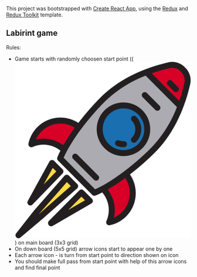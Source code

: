 This project was bootstrapped with [Create React App](https://github.com/facebook/create-react-app), using the [Redux](https://redux.js.org/) and [Redux Toolkit](https://redux-toolkit.js.org/) template.

## Labirint game

Rules:

* Game starts with randomly choosen start point ((![](https://github.com/Nuruddin999/Labirint/blob/master/src/rocket.svg))  on main board (3x3 grid)
* On down board (5x5 grid) arrow icons start to appear one by one
* Each arrow icon -  is turn from start point to direction shown on icon 
* You should make full pass from start point with help of this arrow icons and find final point 
